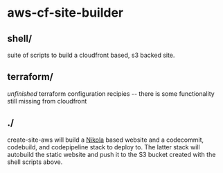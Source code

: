 # aws-cf-site-builder

## shell/

suite of scripts to build a cloudfront based, s3 backed site.
	
## terraform/
	
*unfinished* terraform configuration recipies -- there is some functionality still missing from cloudfront
	
## ./

create-site-aws will build a [Nikola](https://getnikola.com) based website and a codecommit, codebuild, and codepipeline stack to deploy to.  The latter stack will autobuild the static website and push it to the S3 bucket created with the shell scripts above.

